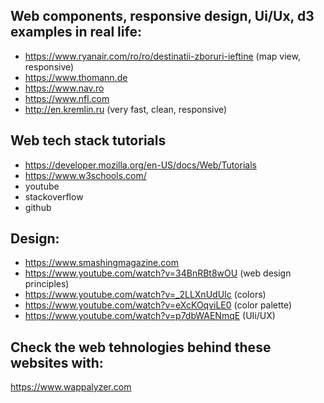 ## Web components, responsive design, Ui/Ux, d3 examples in real life:

- https://www.ryanair.com/ro/ro/destinatii-zboruri-ieftine (map view, responsive)
- https://www.thomann.de
- https://www.nav.ro
- https://www.nfl.com
- http://en.kremlin.ru  (very fast, clean, responsive) 

## Web tech stack tutorials

- https://developer.mozilla.org/en-US/docs/Web/Tutorials
- https://www.w3schools.com/
- youtube
- stackoverflow
- github

## Design:

- https://www.smashingmagazine.com
- https://www.youtube.com/watch?v=34BnRBt8wOU (web design principles)
- https://www.youtube.com/watch?v=_2LLXnUdUIc (colors)
- https://www.youtube.com/watch?v=eXcKOqviLE0 (color palette)
- https://www.youtube.com/watch?v=p7dbWAENmqE (UIi/UX)

## Check the web tehnologies behind these websites with: 

https://www.wappalyzer.com
